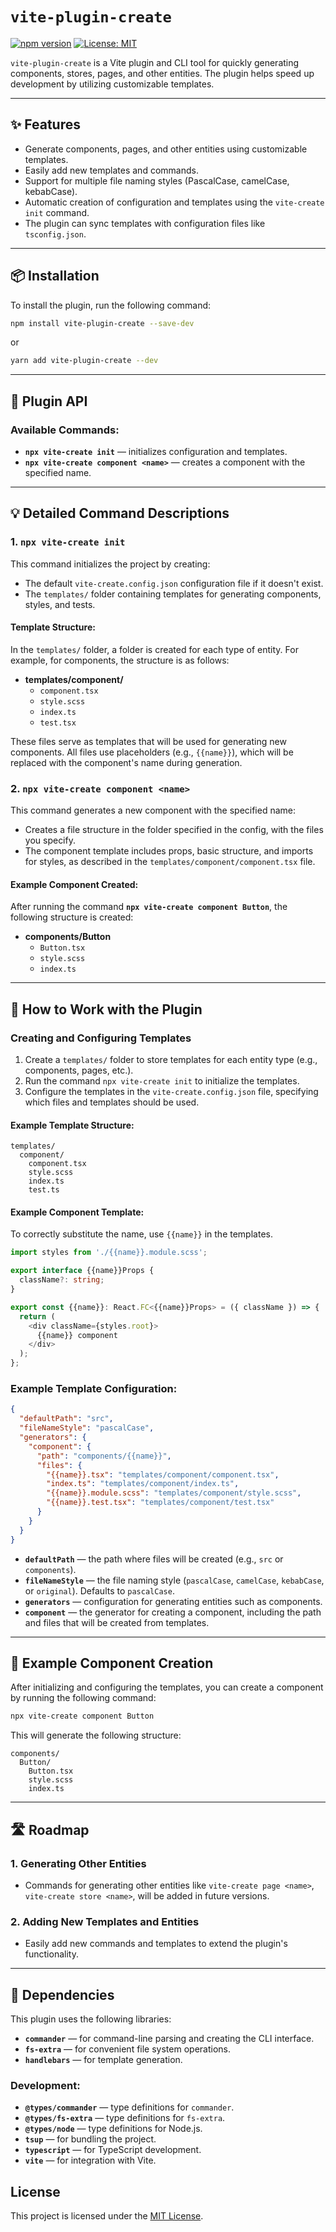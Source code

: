 # `vite-plugin-create`

[![npm version](https://img.shields.io/npm/v/vite-plugin-module-alias.svg)](https://www.npmjs.com/package/vite-plugin-module-alias)
[![License: MIT](https://img.shields.io/badge/License-MIT-yellow.svg)](https://opensource.org/licenses/MIT)

`vite-plugin-create` is a Vite plugin and CLI tool for quickly generating components, stores, pages, and other entities. The plugin helps speed up development by utilizing customizable templates.

---

## ✨ Features

- Generate components, pages, and other entities using customizable templates.
- Easily add new templates and commands.
- Support for multiple file naming styles (PascalCase, camelCase, kebabCase).
- Automatic creation of configuration and templates using the `vite-create init` command.
- The plugin can sync templates with configuration files like `tsconfig.json`.

---

## 📦 Installation

To install the plugin, run the following command:

```bash
npm install vite-plugin-create --save-dev
```

or

```bash
yarn add vite-plugin-create --dev
```

---

## 📑 Plugin API

### Available Commands:

- **`npx vite-create init`** — initializes configuration and templates.
- **`npx vite-create component <name>`** — creates a component with the specified name.

---

## 💡 Detailed Command Descriptions

### 1. `npx vite-create init`

This command initializes the project by creating:

- The default `vite-create.config.json` configuration file if it doesn't exist.
- The `templates/` folder containing templates for generating components, styles, and tests.

#### Template Structure:

In the `templates/` folder, a folder is created for each type of entity. For example, for components, the structure is as follows:

- **templates/component/**
  - `component.tsx`
  - `style.scss`
  - `index.ts`
  - `test.tsx`

These files serve as templates that will be used for generating new components. All files use placeholders (e.g., `{{name}}`), which will be replaced with the component's name during generation.

### 2. `npx vite-create component <name>`

This command generates a new component with the specified name:

- Creates a file structure in the folder specified in the config, with the files you specify.
- The component template includes props, basic structure, and imports for styles, as described in the `templates/component/component.tsx` file.

#### Example Component Created:

After running the command **`npx vite-create component Button`**, the following structure is created:

- **components/Button**
  - `Button.tsx`
  - `style.scss`
  - `index.ts`

---

## 🔧 How to Work with the Plugin

### Creating and Configuring Templates

1. Create a `templates/` folder to store templates for each entity type (e.g., components, pages, etc.).
2. Run the command `npx vite-create init` to initialize the templates.
3. Configure the templates in the `vite-create.config.json` file, specifying which files and templates should be used.

#### Example Template Structure:

```
templates/
  component/
    component.tsx
    style.scss
    index.ts
    test.ts
```

#### Example Component Template:

To correctly substitute the name, use `{{name}}` in the templates.

```typescript
import styles from './{{name}}.module.scss';

export interface {{name}}Props {
  className?: string;
}

export const {{name}}: React.FC<{{name}}Props> = ({ className }) => {
  return (
    <div className={styles.root}>
      {{name}} component
    </div>
  );
};
```

### Example Template Configuration:

```json
{
  "defaultPath": "src",
  "fileNameStyle": "pascalCase",
  "generators": {
    "component": {
      "path": "components/{{name}}",
      "files": {
        "{{name}}.tsx": "templates/component/component.tsx",
        "index.ts": "templates/component/index.ts",
        "{{name}}.module.scss": "templates/component/style.scss",
        "{{name}}.test.tsx": "templates/component/test.tsx"
      }
    }
  }
}
```

- **`defaultPath`** — the path where files will be created (e.g., `src` or `components`).
- **`fileNameStyle`** — the file naming style (`pascalCase`, `camelCase`, `kebabCase`, or `original`). Defaults to `pascalCase`.
- **`generators`** — configuration for generating entities such as components.
- **`component`** — the generator for creating a component, including the path and files that will be created from templates.

---

## 📍 Example Component Creation

After initializing and configuring the templates, you can create a component by running the following command:

```bash
npx vite-create component Button
```

This will generate the following structure:

```
components/
  Button/
    Button.tsx
    style.scss
    index.ts
```

---

## 🛣 Roadmap

### 1. Generating Other Entities

- Commands for generating other entities like `vite-create page <name>`, `vite-create store <name>`, will be added in future versions.

### 2. Adding New Templates and Entities

- Easily add new commands and templates to extend the plugin's functionality.

---

## 🧩 Dependencies

This plugin uses the following libraries:

- **`commander`** — for command-line parsing and creating the CLI interface.
- **`fs-extra`** — for convenient file system operations.
- **`handlebars`** — for template generation.

### Development:

- **`@types/commander`** — type definitions for `commander`.
- **`@types/fs-extra`** — type definitions for `fs-extra`.
- **`@types/node`** — type definitions for Node.js.
- **`tsup`** — for bundling the project.
- **`typescript`** — for TypeScript development.
- **`vite`** — for integration with Vite.

## License

This project is licensed under the [MIT License](https://opensource.org/licenses/MIT).
